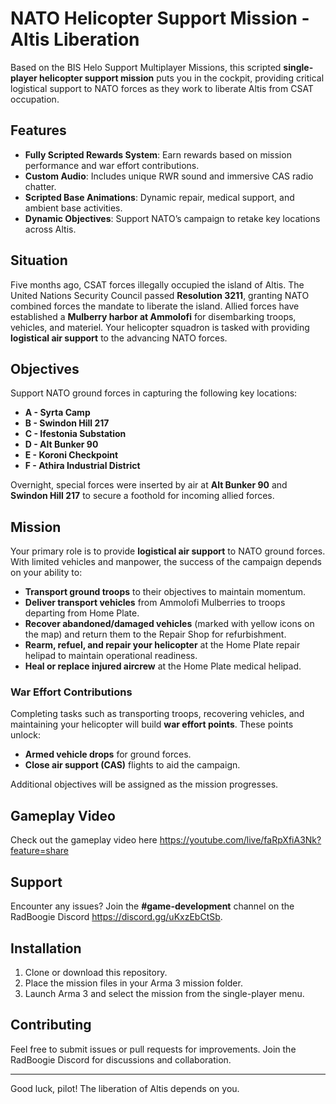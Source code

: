 # NATO Helicopter Support Mission - Altis Liberation

Based on the BIS Helo Support Multiplayer Missions, this scripted **single-player helicopter support mission** puts you in the cockpit, providing critical logistical support to NATO forces as they work to liberate Altis from CSAT occupation.

## Features
- **Fully Scripted Rewards System**: Earn rewards based on mission performance and war effort contributions.
- **Custom Audio**: Includes unique RWR sound and immersive CAS radio chatter.
- **Scripted Base Animations**: Dynamic repair, medical support, and ambient base activities.
- **Dynamic Objectives**: Support NATO’s campaign to retake key locations across Altis.

## Situation
Five months ago, CSAT forces illegally occupied the island of Altis. The United Nations Security Council passed **Resolution 3211**, granting NATO combined forces the mandate to liberate the island. Allied forces have established a **Mulberry harbor at Ammolofi** for disembarking troops, vehicles, and materiel. Your helicopter squadron is tasked with providing **logistical air support** to the advancing NATO forces.

## Objectives
Support NATO ground forces in capturing the following key locations:
- **A - Syrta Camp**
- **B - Swindon Hill 217**
- **C - Ifestonia Substation**
- **D - Alt Bunker 90**
- **E - Koroni Checkpoint**
- **F - Athira Industrial District**

Overnight, special forces were inserted by air at **Alt Bunker 90** and **Swindon Hill 217** to secure a foothold for incoming allied forces.

## Mission
Your primary role is to provide **logistical air support** to NATO ground forces. With limited vehicles and manpower, the success of the campaign depends on your ability to:
- **Transport ground troops** to their objectives to maintain momentum.
- **Deliver transport vehicles** from Ammolofi Mulberries to troops departing from Home Plate.
- **Recover abandoned/damaged vehicles** (marked with yellow icons on the map) and return them to the Repair Shop for refurbishment.
- **Rearm, refuel, and repair your helicopter** at the Home Plate repair helipad to maintain operational readiness.
- **Heal or replace injured aircrew** at the Home Plate medical helipad.

### War Effort Contributions
Completing tasks such as transporting troops, recovering vehicles, and maintaining your helicopter will build **war effort points**. These points unlock:
- **Armed vehicle drops** for ground forces.
- **Close air support (CAS)** flights to aid the campaign.

Additional objectives will be assigned as the mission progresses.

## Gameplay Video
Check out the gameplay video here https://youtube.com/live/faRpXfiA3Nk?feature=share

## Support
Encounter any issues? Join the **#game-development** channel on the RadBoogie Discord https://discord.gg/uKxzEbCtSb.

## Installation
1. Clone or download this repository.
2. Place the mission files in your Arma 3 mission folder.
3. Launch Arma 3 and select the mission from the single-player menu.

## Contributing
Feel free to submit issues or pull requests for improvements. Join the RadBoogie Discord for discussions and collaboration.

---

Good luck, pilot! The liberation of Altis depends on you.
